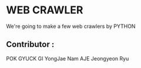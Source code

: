 # WEB CRAWLER

We're going to make a few web crawlers by PYTHON

## Contributor :
POK GYUCK GI YongJae Nam
AJE Jeongyeon Ryu
